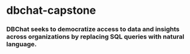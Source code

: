 # dbchat-capstone

### DBChat seeks to democratize access to data and insights across organizations by replacing SQL queries with natural language.
